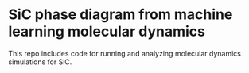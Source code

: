 # SiC phase diagram from machine learning molecular dynamics
This repo includes code for running and analyzing molecular dynamics simulations for SiC.
